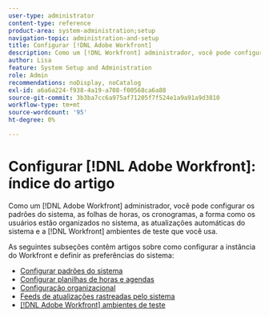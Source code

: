 ```yaml
---
user-type: administrator
content-type: reference
product-area: system-administration;setup
navigation-topic: administration-and-setup
title: Configurar [!DNL Adobe Workfront]
description: Como um [!DNL Workfront] administrador, você pode configurar os padrões do sistema, as folhas de horas, os cronogramas, a forma como os usuários estão organizados no sistema, as atualizações automáticas do sistema e a [!DNL Workfront] ambientes de teste que você usa.
author: Lisa
feature: System Setup and Administration
role: Admin
recommendations: noDisplay, noCatalog
exl-id: a6a6a224-f938-4a19-a708-f00568ca6a88
source-git-commit: 3b3ba7cc6a975af71205f7f524e1a9a91a9d3810
workflow-type: tm+mt
source-wordcount: '95'
ht-degree: 0%

---
```


# Configurar [!DNL Adobe Workfront]: índice do artigo

<!--Audited: 01/2024-->

Como um [!DNL Adobe Workfront] administrador, você pode configurar os padrões do sistema, as folhas de horas, os cronogramas, a forma como os usuários estão organizados no sistema, as atualizações automáticas do sistema e a [!DNL Workfront] ambientes de teste que você usa.

As seguintes subseções contêm artigos sobre como configurar a instância do Workfront e definir as preferências do sistema:

* [Configurar padrões do sistema](../../administration-and-setup/set-up-workfront/configure-system-defaults/configure-system-defaults.md)
* [Configurar planilhas de horas e agendas](../../administration-and-setup/set-up-workfront/configure-timesheets-schedules/configure-timesheets-and-schedules.md)
* [Configuração organizacional](../../administration-and-setup/set-up-workfront/organizational-setup/organizational-setup.md)
* [Feeds de atualizações rastreadas pelo sistema](../../administration-and-setup/set-up-workfront/system-tracked-update-feeds/system-tracked-updates-feeds.md)
* [[!DNL Adobe Workfront] ambientes de teste](../../administration-and-setup/set-up-workfront/workfront-testing-environments/wf-testing-environments.md)
